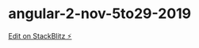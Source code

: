 # angular-2-nov-5to29-2019

[Edit on StackBlitz ⚡️](https://stackblitz.com/edit/angular-2-nov-5to29-2019)